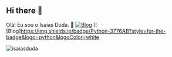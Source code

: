 ## Hi there 👋

Olá! Eu sou o Isaias Duda. 🤙
[![Blog](https://img.shields.io/badge/LinkedIn-0077B5?style=for-the-badge&logo=linkedin&logoColor=white)](https://www.linkedin.com/in/isaias-duda-8a3b05192)
[![Blog]https://img.shields.io/badge/Python-3776AB?style=for-the-badge&logo=python&logoColor=white




![isaiasduda](https://github-readme-stats.vercel.app/api/top-langs/?username=isaiasduda&hide_progress=true)

